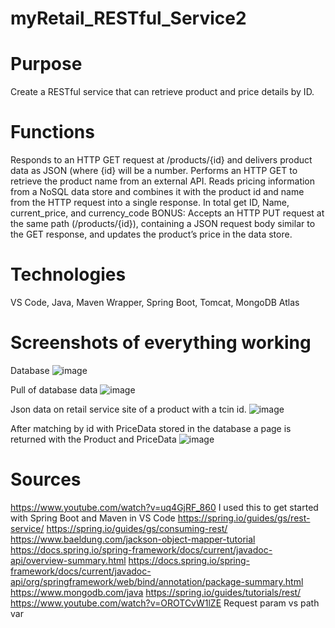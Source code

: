 # myRetail_RESTful_Service2

# Purpose
Create a RESTful service that can retrieve product and price details by ID. 
# Functions
Responds to an HTTP GET request at /products/{id} and delivers product data as JSON (where {id} will be a number.
Performs an HTTP GET to retrieve the product name from an external API. 
Reads pricing information from a NoSQL data store and combines it with the product id and name from the HTTP request into a single response. 
In total get ID, Name, current_price, and currency_code
BONUS: Accepts an HTTP PUT request at the same path (/products/{id}), containing a JSON request body similar to the GET response, and updates the product’s price in the data store. 

# Technologies
VS Code,
Java,
Maven Wrapper,
Spring Boot,
Tomcat,
MongoDB Atlas

# Screenshots of everything working

Database
![image](https://user-images.githubusercontent.com/33266684/124628783-6fd15980-de46-11eb-9c8f-00f6c8ac38c6.png)

Pull of database data
![image](https://user-images.githubusercontent.com/33266684/124628451-179a5780-de46-11eb-9ce9-51353d9f98f4.png)

Json data on retail service site of a product with a tcin id.
![image](https://user-images.githubusercontent.com/33266684/124629470-187fb900-de47-11eb-9f2c-9837f3a59529.png)

After matching by id with PriceData stored in the database a page is returned with the Product and PriceData
![image](https://user-images.githubusercontent.com/33266684/124630682-49acb900-de48-11eb-9f8e-2e146947e56b.png)


# Sources
https://www.youtube.com/watch?v=uq4GjRF_860
I used this to get started with Spring Boot and Maven in VS Code
https://spring.io/guides/gs/rest-service/
https://spring.io/guides/gs/consuming-rest/
https://www.baeldung.com/jackson-object-mapper-tutorial
https://docs.spring.io/spring-framework/docs/current/javadoc-api/overview-summary.html
https://docs.spring.io/spring-framework/docs/current/javadoc-api/org/springframework/web/bind/annotation/package-summary.html
https://www.mongodb.com/java
https://spring.io/guides/tutorials/rest/
https://www.youtube.com/watch?v=OROTCvW1lZE
Request param vs path var
